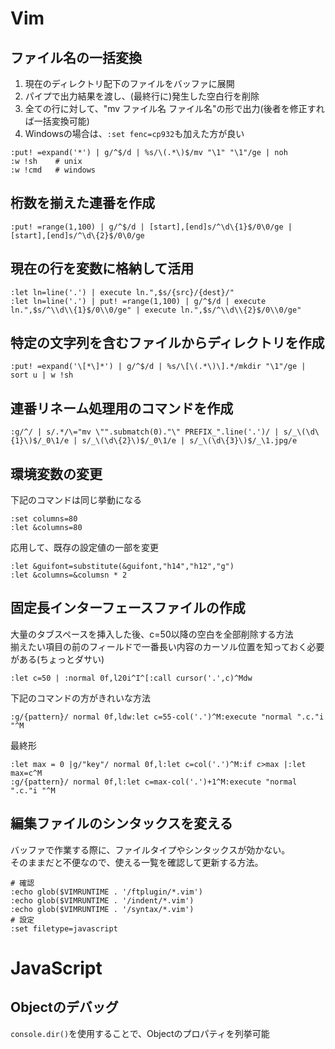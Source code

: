 # Vim
## ファイル名の一括変換
1. 現在のディレクトリ配下のファイルをバッファに展開
2. パイプで出力結果を渡し、(最終行に)発生した空白行を削除
3. 全ての行に対して、"mv ファイル名 ファイル名"の形で出力(後者を修正すれば一括変換可能)
4. Windowsの場合は、`:set fenc=cp932`も加えた方が良い
```
:put! =expand('*') | g/^$/d | %s/\(.*\)$/mv "\1" "\1"/ge | noh
:w !sh    # unix
:w !cmd   # windows
```
## 桁数を揃えた連番を作成  
```
:put! =range(1,100) | g/^$/d | [start],[end]s/^\d\{1}$/0\0/ge | [start],[end]s/^\d\{2}$/0\0/ge
```

## 現在の行を変数に格納して活用
```
:let ln=line('.') | execute ln.",$s/{src}/{dest}/"
:let ln=line('.') | put! =range(1,100) | g/^$/d | execute ln.",$s/^\\d\\{1}$/0\\0/ge" | execute ln.",$s/^\\d\\{2}$/0\\0/ge"
```

## 特定の文字列を含むファイルからディレクトリを作成
```
:put! =expand('\[*\]*') | g/^$/d | %s/\[\(.*\)\].*/mkdir "\1"/ge | sort u | w !sh
```

## 連番リネーム処理用のコマンドを作成
```
:g/^/ | s/.*/\="mv \"".submatch(0)."\" PREFIX_".line('.')/ | s/_\(\d\{1}\)$/_0\1/e | s/_\(\d\{2}\)$/_0\1/e | s/_\(\d\{3}\)$/_\1.jpg/e
```

## 環境変数の変更
下記のコマンドは同じ挙動になる  
```
:set columns=80
:let &columns=80
```

応用して、既存の設定値の一部を変更
```
:let &guifont=substitute(&guifont,"h14","h12","g")
:let &columns=&columsn * 2
```

## 固定長インターフェースファイルの作成
大量のタブスペースを挿入した後、c=50以降の空白を全部削除する方法  
揃えたい項目の前のフィールドで一番長い内容のカーソル位置を知っておく必要がある(ちょっとダサい)  
```
:let c=50 | :normal 0f,l20i^I^[:call cursor('.',c)^Mdw 
```

下記のコマンドの方がきれいな方法  
```
:g/{pattern}/ normal 0f,ldw:let c=55-col('.')^M:execute "normal ".c."i "^M 
```

最終形  
```
:let max = 0 |g/"key"/ normal 0f,l:let c=col('.')^M:if c>max |:let max=c^M
:g/{pattern}/ normal 0f,l:let c=max-col('.')+1^M:execute "normal ".c."i "^M 
```

## 編集ファイルのシンタックスを変える
バッファで作業する際に、ファイルタイプやシンタックスが効かない。  
そのままだと不便なので、使える一覧を確認して更新する方法。
```
# 確認
:echo glob($VIMRUNTIME . '/ftplugin/*.vim')
:echo glob($VIMRUNTIME . '/indent/*.vim')
:echo glob($VIMRUNTIME . '/syntax/*.vim')
# 設定
:set filetype=javascript
```

# JavaScript
## Objectのデバッグ
`console.dir()`を使用することで、Objectのプロパティを列挙可能
